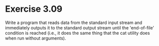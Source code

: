 # Exercise 3.09
Write a program that reads data from the standard input stream and immediately outputs it to the standard output stream until the 'end-of-file' condition is reached (i.e., it does the same thing that the cat utility does when run without arguments).
